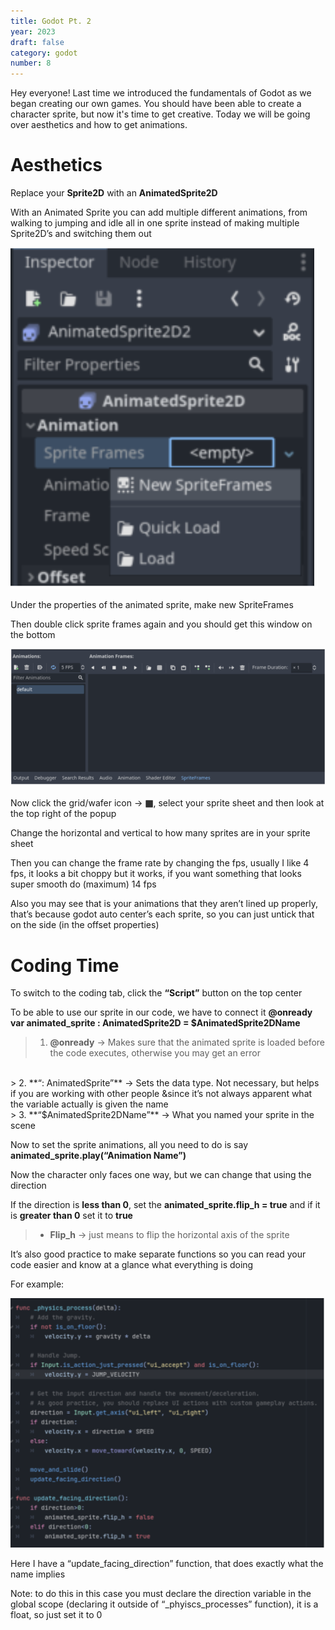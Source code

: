 ```yaml
---
title: Godot Pt. 2
year: 2023
draft: false
category: godot
number: 8
---
```


Hey everyone! Last time we introduced the fundamentals of Godot as we began creating our own games. You should have been able to create a character sprite, but now it's time to get creative. Today we will be going over aesthetics and how to get animations. 

#   Aesthetics

Replace your **Sprite2D** with an **AnimatedSprite2D**

With an Animated Sprite you can add multiple different animations, from walking to jumping and idle all in one sprite instead of making multiple Sprite2D’s and switching them out

![sprite frame](https://raw.githubusercontent.com/Roslyn-Code-Club/roslyncode.club/main/public/img/Godot/spriteframe.png)


Under the properties of the animated sprite, make new SpriteFrames

Then double click sprite frames again and you should get this window on the bottom

![frame window](https://raw.githubusercontent.com/Roslyn-Code-Club/roslyncode.club/main/public/img/Godot/framewindow.png)

Now click the grid/wafer icon &rarr; **&#9638;**, select your sprite sheet and then look at the top right of the popup

Change the horizontal and vertical to how many sprites are in your sprite sheet

Then you can change the frame rate by changing the fps, usually I like 4 fps, it looks a bit choppy but it works, if you want something that looks super smooth do (maximum) 14 fps

Also you may see that is your animations that they aren’t lined up properly, that’s because godot auto center’s each sprite, so you can just untick that on the side (in the offset properties)

#   Coding Time

To switch to the coding tab, click the **“Script”** button on the top center

To be able to use our sprite in our code, we have to connect it
**@onready var animated_sprite : AnimatedSprite2D = $AnimatedSprite2DName**

> 1. **@onready** &rarr; Makes sure that the animated sprite is loaded before the code executes, otherwise you may get an error
<br>
> 2. **“: AnimatedSprite”** &rarr; Sets the data type. Not necessary, but helps if you are working with other people  &since it’s not always apparent what the variable actually is given the name
<br>
> 3. **“$AnimatedSprite2DName”** &rarr; What you named your sprite in the scene


Now to set the sprite animations, all you need to do is say 
**animated_sprite.play(“Animation Name”)**

Now the character only faces one way, but we can change that using the direction

If the direction is **less than 0**, set the **animated_sprite.flip_h = true** and if it is **greater than 0** set it to **true**

> - **Flip_h** &rarr; just means to flip the horizontal axis of the sprite

It’s also good practice to make separate functions so you can read your code easier and know at a glance what everything is doing

For example:

![code](https://raw.githubusercontent.com/Roslyn-Code-Club/roslyncode.club/main/public/img/Godot/timecode.png)

Here I have a “update_facing_direction” function, that does exactly what the name implies

Note: to do this in this case you must declare the direction variable in the global scope (declaring it outside of “_phyiscs_processes” function), it is a float, so just set it to 0




